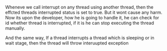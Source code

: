 Wheneve we call interrupt on any thread using another thread, then the effcted threads
interrupted status is set to true. But it wont cause any harm.
Now its upon the developer, how he is going to handle it, he can check for id whether thread is interrupted, if it is he can stop executing the thread manually.

And the same way, If a thread interrupts a thread which is sleeping or in wait stage, then the thread will throw interuupted exception

